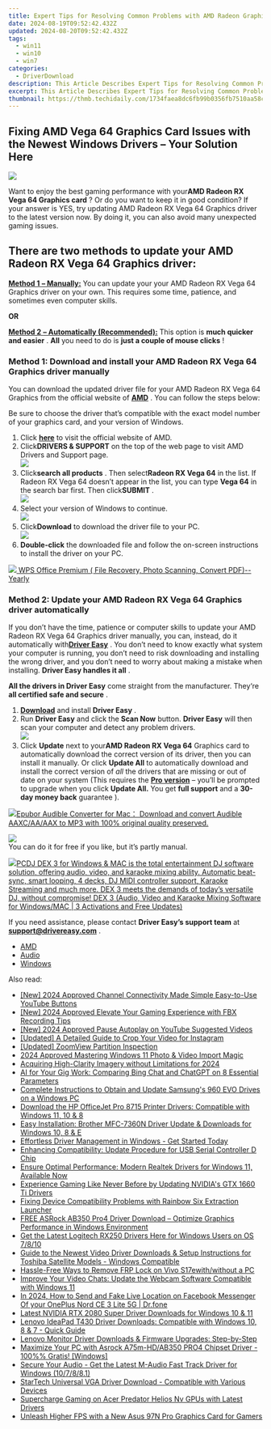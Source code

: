 ```yaml
---
title: Expert Tips for Resolving Common Problems with AMD Radeon Graphics Card Drivers
date: 2024-08-19T09:52:42.432Z
updated: 2024-08-20T09:52:42.432Z
tags:
  - win11
  - win10
  - win7
categories:
  - DriverDownload
description: This Article Describes Expert Tips for Resolving Common Problems with AMD Radeon Graphics Card Drivers
excerpt: This Article Describes Expert Tips for Resolving Common Problems with AMD Radeon Graphics Card Drivers
thumbnail: https://thmb.techidaily.com/1734faea8dc6fb99b0356fb7510aa58c46806122f440ead1dafd4f608890d169.png
---
```


## Fixing AMD Vega 64 Graphics Card Issues with the Newest Windows Drivers – Your Solution Here

![](https://images.drivereasy.com/wp-content/uploads/2018/12/snap000078-300x267.png)

 Want to enjoy the best gaming performance with your**AMD Radeon RX Vega 64 Graphics card** ? Or do you want to keep it in good condition? If your answer is YES, try updating AMD Radeon RX Vega 64 Graphics driver to the latest version now. By doing it, you can also avoid many unexpected gaming issues.

## **There are two methods to update your AMD Radeon RX Vega 64 Graphics driver:**

[**Method 1** **– Manually:**](https://tools.techidaily.com/drivereasy/download/)  You can update your your AMD Radeon RX Vega 64 Graphics driver on your own. This requires some time, patience, and sometimes even computer skills.

**OR**

[**Method 2** **– Automatically (Recommended):**](https://www.drivereasy.com/knowledge/amd-vega-64-drivers-download-update-solved/#b)  This option is **much quicker and easier** .   **All**  you need to do is   **just a couple of mouse clicks** !

### **Method 1: Download and install your AMD Radeon RX Vega 64 Graphics driver manually**

 You can download the updated driver file for your AMD Radeon RX Vega 64 Graphics from the official website of [**AMD**](https://www.amd.com/en) . You can follow the steps below:

 Be sure to choose the driver that’s compatible with the exact model number of your graphics card, and your version of Windows.

1. Click **[here](https://www.amd.com/en)**  to visit the official website of AMD.
2. Click**DRIVERS & SUPPORT** on the top of the web page to visit AMD Drivers and Support page.  
![](https://images.drivereasy.com/wp-content/uploads/2018/12/snap000079.png)
3. Click**search all products** . Then select**Radeon RX Vega 64** in the list. If Radeon RX Vega 64 doesn’t appear in the list, you can type **Vega 64** in the search bar first. Then click**SUBMIT** .  
![](https://images.drivereasy.com/wp-content/uploads/2018/12/snap000086.png)
4. Select your version of Windows to continue.  
![](https://images.drivereasy.com/wp-content/uploads/2018/12/snap000081.png)
5. Click**Download** to download the driver file to your PC.  
![](https://images.drivereasy.com/wp-content/uploads/2018/12/snap000082.png)
6. **Double-click** the downloaded file and follow the on-screen instructions to install the driver on your PC.

<!-- affiliate ads begin -->
<a href="https://secure.2checkout.com/order/checkout.php?PRODS=38729081&QTY=1&AFFILIATE=108875&CART=1"><img src="https://website-prod.cache.wpscdn.com/img/wps-spreadsheet-free-excel-editor-online-offline-1x.93e269d.png" border="0">
WPS Office Premium ( File Recovery, Photo Scanning, Convert PDF)--Yearly</a>
<!-- affiliate ads end -->
### **Method 2: Update your AMD Radeon RX Vega 64 Graphics driver automatically**

 If you don’t have the time, patience or computer skills to update your AMD Radeon RX Vega 64 Graphics driver manually, you can, instead, do it automatically with[**Driver Easy**](https://tools.techidaily.com/drivereasy/download/) .  You don’t need to know exactly what system your computer is running, you don’t need to risk downloading and installing the wrong driver, and you don’t need to worry about making a mistake when installing. **Driver Easy handles it all** .

**All the drivers in Driver Easy** come straight from the manufacturer. They‘re **all certified safe and secure** .

1. **[Download](https://tools.techidaily.com/drivereasy/download/)** and install **Driver Easy** .
2. Run **Driver Easy**  and click the **Scan Now**  button. **Driver Easy**  will then scan your computer and detect any problem drivers.  
![](https://images.drivereasy.com/wp-content/uploads/2018/12/snap000027-3.png)
3. Click **Update**  next to your**AMD Radeon RX Vega 64** Graphics card to automatically download the correct version of its driver, then you can install it manually. Or click **Update All**  to automatically download and install the correct version of _all_ the drivers that are missing or out of date on your system (This requires the **[Pro version](https://tools.techidaily.com/drivereasy/download/)**  – you’ll be prompted to upgrade when you click **Update All.**  You get **full support** and a **30-day money back** guarantee  ).  
<!-- affiliate ads begin -->
<a href="https://secure.2checkout.com/order/checkout.php?PRODS=4713565&QTY=1&AFFILIATE=108875&CART=1"><img src="https://www.epubor.com/images/uppic/audible-converter-interface.png" border="0">Epubor Audible Converter for Mac： Download and convert Audible AAXC/AA/AAX to MP3 with 100% original quality preserved.</a>
<!-- affiliate ads end -->
![](https://images.drivereasy.com/wp-content/uploads/2018/12/snap000083.png)  
 You can do it for free if you like, but it’s partly manual.  
<!-- affiliate ads begin -->
<a href="https://shop.pcdj.com/order/checkout.php?PRODS=4698824&QTY=1&AFFILIATE=108875&CART=1"> <img src="https://secure.avangate.com/images/merchant/47f4b6321e9fd8e8f7326a6adc1a7c1e/products/dex3pro-screenshot-homepage.png" border="0">PCDJ DEX 3 for Windows & MAC is the total entertainment DJ software solution, offering audio, video, and karaoke mixing ability. Automatic beat-sync, smart looping, 4 decks, DJ MIDI controller support, Karaoke Streaming and much more. 
DEX 3 meets the demands of today’s versatile DJ, without compromise! 
DEX 3 (Audio, Video and Karaoke Mixing Software for Windows/MAC | 3 Activations and Free Updates)</a>
<!-- affiliate ads end -->
 If you need assistance, please contact **Driver Easy’s support team** at **[support@drivereasy.com](https://tools.techidaily.com/drivereasy/download/)**  .

* [AMD](https://tools.techidaily.com/drivereasy/download/)
* [Audio](https://tools.techidaily.com/drivereasy/download/)
* [Windows](https://tools.techidaily.com/drivereasy/download/)

<ins class="adsbygoogle"
     style="display:block"
     data-ad-format="autorelaxed"
     data-ad-client="ca-pub-7571918770474297"
     data-ad-slot="1223367746"></ins>



<ins class="adsbygoogle"
     style="display:block"
     data-ad-client="ca-pub-7571918770474297"
     data-ad-slot="8358498916"
     data-ad-format="auto"
     data-full-width-responsive="true"></ins>

<span class="atpl-alsoreadstyle">Also read:</span>
<div><ul>
<li><a href="https://youtube-sure.techidaily.com/024-approved-channel-connectivity-made-simple-easy-to-use-youtube-buttons/"><u>[New] 2024 Approved  Channel Connectivity Made Simple  Easy-to-Use YouTube Buttons</u></a></li>
<li><a href="https://on-screen-recording.techidaily.com/new-2024-approved-elevate-your-gaming-experience-with-fbx-recording-tips/"><u>[New] 2024 Approved  Elevate Your Gaming Experience with FBX Recording Tips</u></a></li>
<li><a href="https://youtube-webster.techidaily.com/024-approved-pause-autoplay-on-youtube-suggested-videos/"><u>[New] 2024 Approved  Pause Autoplay on YouTube Suggested Videos</u></a></li>
<li><a href="https://instagram-video-recordings.techidaily.com/updated-a-detailed-guide-to-crop-your-video-for-instagram/"><u>[Updated] A Detailed Guide to Crop Your Video for Instagram</u></a></li>
<li><a href="https://on-screen-recording.techidaily.com/updated-zoomview-partition-inspection/"><u>[Updated] ZoomView Partition Inspection</u></a></li>
<li><a href="https://fox-access.techidaily.com/2024-approved-mastering-windows-11-photo-and-video-import-magic/"><u>2024 Approved  Mastering Windows 11  Photo & Video Import Magic</u></a></li>
<li><a href="https://extra-tips.techidaily.com/acquiring-high-clarity-imagery-without-limitations-for-2024/"><u>Acquiring High-Clarity Imagery without Limitations for 2024</u></a></li>
<li><a href="https://tech-haven.techidaily.com/ai-for-your-gig-work-comparing-bing-chat-and-chatgpt-on-8-essential-parameters/"><u>AI for Your Gig Work: Comparing Bing Chat and ChatGPT on 8 Essential Parameters</u></a></li>
<li><a href="https://win-dash.techidaily.com/complete-instructions-to-obtain-and-update-samsungs-960-evo-drives-on-a-windows-pc/"><u>Complete Instructions to Obtain and Update Samsung's 960 EVO Drives on a Windows PC</u></a></li>
<li><a href="https://win-dash.techidaily.com/download-the-hp-officejet-pro-8715-printer-drivers-compatible-with-windows-11-10-and-8/"><u>Download the HP OfficeJet Pro 8715 Printer Drivers: Compatible with Windows 11, 10 & 8</u></a></li>
<li><a href="https://win-dash.techidaily.com/easy-installation-brother-mfc-7360n-driver-update-and-downloads-for-windows-10-8-and-e/"><u>Easy Installation: Brother MFC-7360N Driver Update & Downloads for Windows 10, 8 & E</u></a></li>
<li><a href="https://win-dash.techidaily.com/effortless-driver-management-in-windows-get-started-today/"><u>Effortless Driver Management in Windows - Get Started Today</u></a></li>
<li><a href="https://win-dash.techidaily.com/enhancing-compatibility-update-procedure-for-usb-serial-controller-d-chip/"><u>Enhancing Compatibility: Update Procedure for USB Serial Controller D Chip</u></a></li>
<li><a href="https://win-dash.techidaily.com/ensure-optimal-performance-modern-realtek-drivers-for-windows-11-available-now/"><u>Ensure Optimal Performance: Modern Realtek Drivers for Windows 11, Available Now</u></a></li>
<li><a href="https://win-dash.techidaily.com/1722958701429-experience-gaming-like-never-before-by-updating-nvidias-gtx-1660-ti-drivers/"><u>Experience Gaming Like Never Before by Updating NVIDIA's GTX 1660 Ti Drivers</u></a></li>
<li><a href="https://win-dash.techidaily.com/fixing-device-compatibility-problems-with-rainbow-six-extraction-launcher/"><u>Fixing Device Compatibility Problems with Rainbow Six Extraction Launcher</u></a></li>
<li><a href="https://win-dash.techidaily.com/free-asrock-ab350-pro4-driver-download-optimize-graphics-performance-in-windows-environment/"><u>FREE ASRock AB350 Pro4 Driver Download – Optimize Graphics Performance in Windows Environment</u></a></li>
<li><a href="https://win-dash.techidaily.com/get-the-latest-logitech-rx250-drivers-here-for-windows-users-on-os-7810/"><u>Get the Latest Logitech RX250 Drivers Here for Windows Users on OS 7/8/10</u></a></li>
<li><a href="https://win-dash.techidaily.com/guide-to-the-newest-video-driver-downloads-and-setup-instructions-for-toshiba-satellite-models-windows-compatible/"><u>Guide to the Newest Video Driver Downloads & Setup Instructions for Toshiba Satellite Models - Windows Compatible</u></a></li>
<li><a href="https://bypass-frp.techidaily.com/hassle-free-ways-to-remove-frp-lock-on-vivo-s17ewithwithout-a-pc-by-drfone-android/"><u>Hassle-Free Ways to Remove FRP Lock on Vivo S17ewith/without a PC</u></a></li>
<li><a href="https://win-dash.techidaily.com/improve-your-video-chats-update-the-webcam-software-compatible-with-windows-11/"><u>Improve Your Video Chats: Update the Webcam Software Compatible with Windows 11</u></a></li>
<li><a href="https://location-social.techidaily.com/in-2024-how-to-send-and-fake-live-location-on-facebook-messenger-of-your-oneplus-nord-ce-3-lite-5g-drfone-by-drfone-virtual-android/"><u>In 2024, How to Send and Fake Live Location on Facebook Messenger Of your OnePlus Nord CE 3 Lite 5G | Dr.fone</u></a></li>
<li><a href="https://win-dash.techidaily.com/latest-nvidia-rtx-2080-super-driver-downloads-for-windows-10-and-11/"><u>Latest NVIDIA RTX 2080 Super Driver Downloads for Windows 10 & 11</u></a></li>
<li><a href="https://win-dash.techidaily.com/lenovo-ideapad-t430-driver-downloads-compatible-with-windows-10-8-and-7-quick-guide/"><u>Lenovo IdeaPad T430 Driver Downloads: Compatible with Windows 10, 8 & 7 - Quick Guide</u></a></li>
<li><a href="https://win-dash.techidaily.com/lenovo-monitor-driver-downloads-and-firmware-upgrades-step-by-step/"><u>Lenovo Monitor Driver Downloads & Firmware Upgrades: Step-by-Step</u></a></li>
<li><a href="https://win-dash.techidaily.com/maximize-your-pc-with-asrock-a75m-hdab350-pro4-chipset-driver-100-gratis-windows/"><u>Maximize Your PC with Asrock A75m-HD/AB350 PRO4 Chipset Driver - 100%% Gratis! [Windows]</u></a></li>
<li><a href="https://win-dash.techidaily.com/secure-your-audio-get-the-latest-m-audio-fast-track-driver-for-windows-107881/"><u>Secure Your Audio - Get the Latest M-Audio Fast Track Driver for Windows (10/7/8/8.1)</u></a></li>
<li><a href="https://win-dash.techidaily.com/startech-universal-vga-driver-download-compatible-with-various-devices/"><u>StarTech Universal VGA Driver Download - Compatible with Various Devices</u></a></li>
<li><a href="https://win-dash.techidaily.com/supercharge-gaming-on-acer-predator-helios-nv-gpus-with-latest-drivers/"><u>Supercharge Gaming on Acer Predator Helios Nv GPUs with Latest Drivers</u></a></li>
<li><a href="https://win-dash.techidaily.com/unleash-higher-fps-with-a-new-asus-97n-pro-graphics-card-for-gamers/"><u>Unleash Higher FPS with a New Asus 97N Pro Graphics Card for Gamers</u></a></li>
</ul></div>
